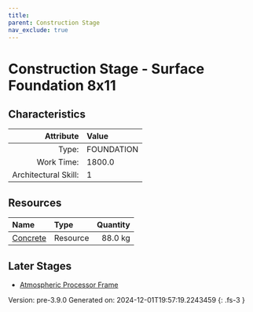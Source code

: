 ```yaml
---
title: 
parent: Construction Stage
nav_exclude: true
---
```

# Construction Stage - Surface Foundation 8x11


## Characteristics

| Attribute      | Value |
|--------:|:------|
|Type:|FOUNDATION|
|Work Time:|1800.0|
|Architectural Skill:|1|

## Resources

| Name | Type | Quantity |
|:-----|:-----|-----:|
|[Concrete](../resource/concrete.html)|Resource|88.0 kg|

## Later Stages
- [Atmospheric Processor Frame](../construction/atmospheric-processor-frame.html)


Version: pre-3.9.0 Generated on: 2024-12-01T19:57:19.2243459
{: .fs-3 }